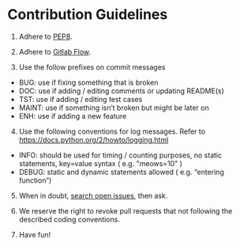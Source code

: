 # Contribution Guidelines

1. Adhere to [PEP8](https://www.python.org/dev/peps/pep-0008/).

2. Adhere to [Gitlab Flow](https://about.gitlab.com/2016/07/27/the-11-rules-of-gitlab-flow/).

3. Use the follow prefixes on commit messages
  - BUG: use if fixing something that is broken
  - DOC: use if adding / editing comments or updating README(s)
  - TST: use if adding / editing test cases
  - MAINT: use if something isn’t broken but might be later on
  - ENH: use if adding a new feature

4. Use the following conventions for log messages. Refer to https://docs.python.org/2/howto/logging.html
  - INFO: should be used for timing / counting purposes,
  no static statements, key=value syntax ( e.g. "meows=10" )
  - DEBUG: static and dynamic statements allowed ( e.g. “entering function”)

5. When in doubt, [search open issues](https://github.com/anomalousdl/adlkit/issues), then ask.

6. We reserve the right to revoke pull requests that not following the
described coding conventions.

7. Have fun!

